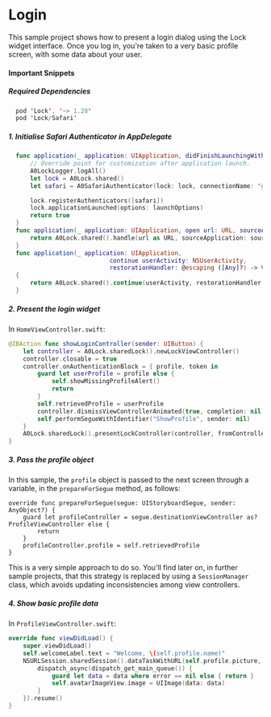 # Login

This sample project shows how to present a login dialog using the Lock widget interface. Once you log in, you're taken to a very basic profile screen, with some data about your user.

#### Important Snippets

##### Required Dependencies

```swift
  pod 'Lock', '~> 1.28'
  pod 'Lock/Safari'
```

##### 1. Initialise Safari Authenticator in AppDelegate
```swift
  func application(_ application: UIApplication, didFinishLaunchingWithOptions launchOptions: [UIApplicationLaunchOptionsKey: Any]?) -> Bool {
      // Override point for customization after application launch.
      A0LockLogger.logAll()
      let lock = A0Lock.shared()
      let safari = A0SafariAuthenticator(lock: lock, connectionName: "google-oauth2", useUniversalLink: false)

      lock.registerAuthenticators([safari])
      lock.applicationLaunched(options: launchOptions)
      return true
  }    
  func application(_ application: UIApplication, open url: URL, sourceApplication: String?, annotation: Any) -> Bool {
      return A0Lock.shared().handle(url as URL, sourceApplication: sourceApplication)
  }
  func application(_ application: UIApplication,
                            continue userActivity: NSUserActivity,
                            restorationHandler: @escaping ([Any]?) -> Void) -> Bool
  {
      return A0Lock.shared().continue(userActivity, restorationHandler: restorationHandler)
  }
```

##### 2. Present the login widget

In `HomeViewController.swift`:

```swift
@IBAction func showLoginController(sender: UIButton) {
    let controller = A0Lock.sharedLock().newLockViewController()
    controller.closable = true
    controller.onAuthenticationBlock = { profile, token in
        guard let userProfile = profile else {
            self.showMissingProfileAlert()
            return
        }
        self.retrievedProfile = userProfile
        controller.dismissViewControllerAnimated(true, completion: nil)
        self.performSegueWithIdentifier("ShowProfile", sender: nil)
    }
    A0Lock.sharedLock().presentLockController(controller, fromController: self)
}
```

##### 3. Pass the profile object

In this sample, the `profile` object is passed to the next screen through a variable, in the `prepareForSegue` method, as follows:

    override func prepareForSegue(segue: UIStoryboardSegue, sender: AnyObject?) {
        guard let profileController = segue.destinationViewController as? ProfileViewController else {
            return
        }
        profileController.profile = self.retrievedProfile
    }
This is a very simple approach to do so. You'll find later on, in further sample projects, that this strategy is replaced by using a `SessionManager` class, which avoids updating inconsistencies among view controllers.

##### 4. Show basic profile data

In `ProfileViewController.swift`:

```swift
override func viewDidLoad() {
    super.viewDidLoad()
    self.welcomeLabel.text = "Welcome, \(self.profile.name)"
    NSURLSession.sharedSession().dataTaskWithURL(self.profile.picture, completionHandler: { data, response, error in
        dispatch_async(dispatch_get_main_queue()) {
            guard let data = data where error == nil else { return }
            self.avatarImageView.image = UIImage(data: data)
        }
    }).resume()
}
```
